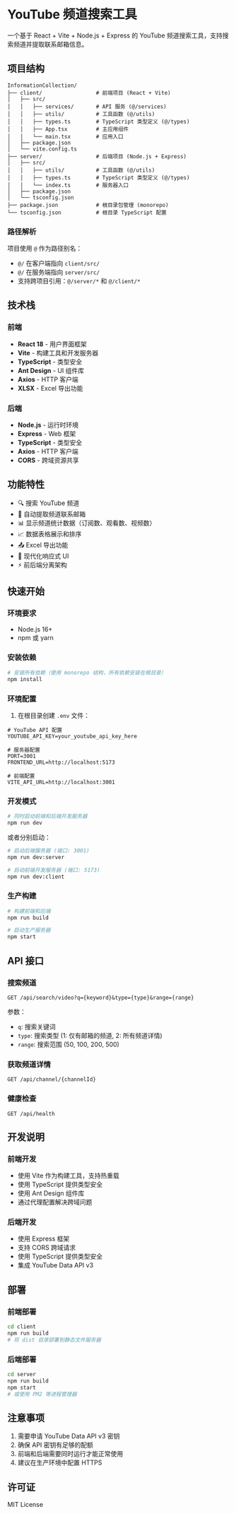 # YouTube 频道搜索工具

一个基于 React + Vite + Node.js + Express 的 YouTube 频道搜索工具，支持搜索频道并提取联系邮箱信息。

## 项目结构

```
InformationCollection/
├── client/                 # 前端项目 (React + Vite)
│   ├── src/
│   │   ├── services/       # API 服务 (@/services)
│   │   ├── utils/          # 工具函数 (@/utils)
│   │   ├── types.ts        # TypeScript 类型定义 (@/types)
│   │   ├── App.tsx         # 主应用组件
│   │   └── main.tsx        # 应用入口
│   ├── package.json
│   └── vite.config.ts
├── server/                 # 后端项目 (Node.js + Express)
│   ├── src/
│   │   ├── utils/          # 工具函数 (@/utils)
│   │   ├── types.ts        # TypeScript 类型定义 (@/types)
│   │   └── index.ts        # 服务器入口
│   ├── package.json
│   └── tsconfig.json
├── package.json            # 根目录包管理 (monorepo)
└── tsconfig.json           # 根目录 TypeScript 配置
```

### 路径解析

项目使用 `@` 作为路径别名：
- `@/` 在客户端指向 `client/src/`
- `@/` 在服务端指向 `server/src/`
- 支持跨项目引用：`@/server/*` 和 `@/client/*`

## 技术栈

### 前端
- **React 18** - 用户界面框架
- **Vite** - 构建工具和开发服务器
- **TypeScript** - 类型安全
- **Ant Design** - UI 组件库
- **Axios** - HTTP 客户端
- **XLSX** - Excel 导出功能

### 后端
- **Node.js** - 运行时环境
- **Express** - Web 框架
- **TypeScript** - 类型安全
- **Axios** - HTTP 客户端
- **CORS** - 跨域资源共享

## 功能特性

- 🔍 搜索 YouTube 频道
- 📧 自动提取频道联系邮箱
- 📊 显示频道统计数据（订阅数、观看数、视频数）
- 📈 数据表格展示和排序
- 📤 Excel 导出功能
- 🎨 现代化响应式 UI
- ⚡ 前后端分离架构

## 快速开始

### 环境要求

- Node.js 16+ 
- npm 或 yarn

### 安装依赖

```bash
# 安装所有依赖（使用 monorepo 结构，所有依赖安装在根目录）
npm install
```

### 环境配置

1. 在根目录创建 `.env` 文件：

```env
# YouTube API 配置
YOUTUBE_API_KEY=your_youtube_api_key_here

# 服务器配置
PORT=3001
FRONTEND_URL=http://localhost:5173

# 前端配置
VITE_API_URL=http://localhost:3001
```

### 开发模式

```bash
# 同时启动前端和后端开发服务器
npm run dev
```

或者分别启动：

```bash
# 启动后端服务器 (端口: 3001)
npm run dev:server

# 启动前端开发服务器 (端口: 5173)
npm run dev:client
```

### 生产构建

```bash
# 构建前端和后端
npm run build

# 启动生产服务器
npm start
```

## API 接口

### 搜索频道
```
GET /api/search/video?q={keyword}&type={type}&range={range}
```

参数：
- `q`: 搜索关键词
- `type`: 搜索类型 (1: 仅有邮箱的频道, 2: 所有频道详情)
- `range`: 搜索范围 (50, 100, 200, 500)

### 获取频道详情
```
GET /api/channel/{channelId}
```

### 健康检查
```
GET /api/health
```

## 开发说明

### 前端开发
- 使用 Vite 作为构建工具，支持热重载
- 使用 TypeScript 提供类型安全
- 使用 Ant Design 组件库
- 通过代理配置解决跨域问题

### 后端开发
- 使用 Express 框架
- 支持 CORS 跨域请求
- 使用 TypeScript 提供类型安全
- 集成 YouTube Data API v3

## 部署

### 前端部署
```bash
cd client
npm run build
# 将 dist 目录部署到静态文件服务器
```

### 后端部署
```bash
cd server
npm run build
npm start
# 或使用 PM2 等进程管理器
```

## 注意事项

1. 需要申请 YouTube Data API v3 密钥
2. 确保 API 密钥有足够的配额
3. 前端和后端需要同时运行才能正常使用
4. 建议在生产环境中配置 HTTPS

## 许可证

MIT License
